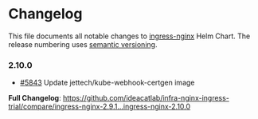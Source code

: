 # Changelog

This file documents all notable changes to [ingress-nginx](https://github.com/ideacatlab/infra-nginx-ingress-trial) Helm Chart. The release numbering uses [semantic versioning](http://semver.org).

### 2.10.0

* [#5843](https://github.com/ideacatlab/infra-nginx-ingress-trial/pull/5843) Update jettech/kube-webhook-certgen image

**Full Changelog**: https://github.com/ideacatlab/infra-nginx-ingress-trial/compare/ingress-nginx-2.9.1...ingress-nginx-2.10.0
